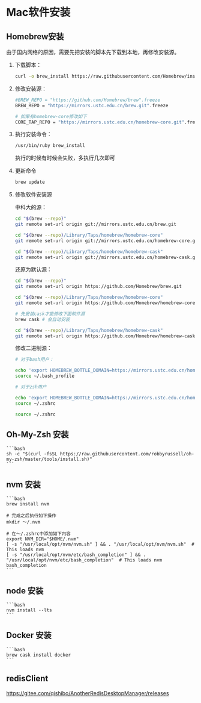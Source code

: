 # Mac软件安装

## Homebrew安装

由于国内网络的原因，需要先把安装的脚本先下载到本地，再修改安装源。

1. 下载脚本：

    ```bash
    curl -o brew_install https://raw.githubusercontent.com/Homebrew/install/master/install
    ```
1. 修改安装源：

    ```bash
    #BREW_REPO = "https://github.com/Homebrew/brew".freeze
    BREW_REPO = "https://mirrors.ustc.edu.cn/brew.git".freeze

    # 如果有homebrew-core修改如下
    CORE_TAP_REPO = "https://mirrors.ustc.edu.cn/homebrew-core.git".freeze
    ```
1. 执行安装命令：

    ```bash
    /usr/bin/ruby brew_install
    ```
    执行的时候有时候会失败，多执行几次即可

1. 更新命令

    ```bash
    brew update
    ```
1. 修改软件安装源

    中科大的源：

    ```bash
    cd "$(brew --repo)"
    git remote set-url origin git://mirrors.ustc.edu.cn/brew.git

    cd "$(brew --repo)/Library/Taps/homebrew/homebrew-core"
    git remote set-url origin git://mirrors.ustc.edu.cn/homebrew-core.git

    cd "$(brew --repo)/Library/Taps/homebrew/homebrew-cask"
    git remote set-url origin git://mirrors.ustc.edu.cn/homebrew-cask.git
    ```

    还原为默认源：

    ```bash
    cd "$(brew --repo)"
    git remote set-url origin https://github.com/Homebrew/brew.git

    cd "$(brew --repo)/Library/Taps/homebrew/homebrew-core"
    git remote set-url origin https://github.com/Homebrew/homebrew-core.git

    # 先安装cask才能修改下面软件源
    brew cask # 会自动安装

    cd "$(brew --repo)/Library/Taps/homebrew/homebrew-cask"
    git remote set-url origin https://github.com/Homebrew/homebrew-cask.git
    ```

    修改二进制源：

    ```bash
    # 对于bash用户：

    echo 'export HOMEBREW_BOTTLE_DOMAIN=https://mirrors.ustc.edu.cn/homebrew-bottles' >> ~/.bash_profile
    source ~/.bash_profile

    # 对于zsh用户

    echo 'export HOMEBREW_BOTTLE_DOMAIN=https://mirrors.ustc.edu.cn/homebrew-bottles' >> ~/.zshrc
    source ~/.zshrc

    source ~/.zshrc
    ```
## Oh-My-Zsh 安装

    ```bash
    sh -c "$(curl -fsSL https://raw.githubusercontent.com/robbyrussell/oh-my-zsh/master/tools/install.sh)"
    ```
## nvm 安装

    ```bash
    brew install nvm

    # 完成之后执行如下操作
    mkdir ～/.nvm

    # 在～/.zshrc中添加如下内容
    export NVM_DIR="$HOME/.nvm"
    [ -s "/usr/local/opt/nvm/nvm.sh" ] && . "/usr/local/opt/nvm/nvm.sh"  # This loads nvm
    [ -s "/usr/local/opt/nvm/etc/bash_completion" ] && . "/usr/local/opt/nvm/etc/bash_completion"  # This loads nvm bash_completion
    ```
## node 安装

    ```bash
    nvm install --lts
    ```

## Docker 安装

    ```bash
    brew cask install docker
    ```

## redisClient

https://gitee.com/qishibo/AnotherRedisDesktopManager/releases